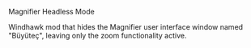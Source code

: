 Magnifier Headless Mode

Windhawk mod that hides the Magnifier user interface window
named "Büyüteç", leaving only the zoom functionality active.
